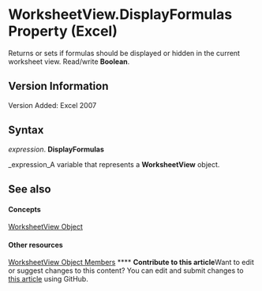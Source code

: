 
# WorksheetView.DisplayFormulas Property (Excel)

Returns or sets if formulas should be displayed or hidden in the current worksheet view. Read/write  **Boolean**.


## Version Information

Version Added: Excel 2007 


## Syntax

 _expression_. **DisplayFormulas**

 _expression_A variable that represents a  **WorksheetView** object.


## See also


#### Concepts


 [WorksheetView Object](9af65167-f9de-5c4f-6005-8debf96e54de.md)
#### Other resources


 [WorksheetView Object Members](9f5c80ec-4f28-7e6e-ad01-fcfd7a33414c.md)
****   **Contribute to this article**Want to edit or suggest changes to this content? You can edit and submit changes to  [this article](https://github.com/jhershey00/VBA_Excel_Test/OpenXMLCon/articles/91973484-79ad-dc07-ed9f-65d20d4e82ba.md) using GitHub.

